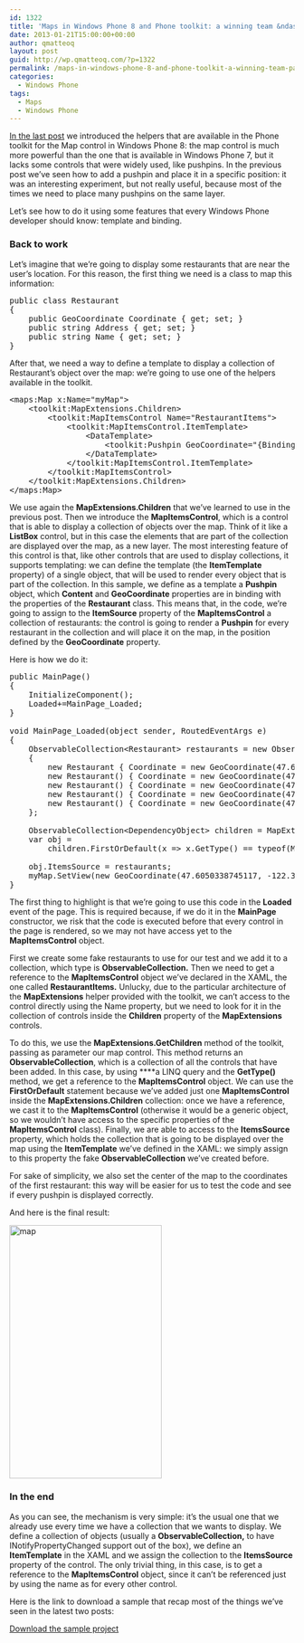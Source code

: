 ```yaml
---
id: 1322
title: 'Maps in Windows Phone 8 and Phone toolkit: a winning team &ndash; Part 2'
date: 2013-01-21T15:00:00+00:00
author: qmatteoq
layout: post
guid: http://wp.qmatteoq.com/?p=1322
permalink: /maps-in-windows-phone-8-and-phone-toolkit-a-winning-team-part-2/
categories:
  - Windows Phone
tags:
  - Maps
  - Windows Phone
---
```

<a href="http://wp.qmatteoq.com/maps-in-windows-phone-8-and-phone-toolkit-a-winning-team-part-1/" target="_blank">In the last post</a> we introduced the helpers that are available in the Phone toolkit for the Map control in Windows Phone 8: the map control is much more powerful than the one that is available in Windows Phone 7, but it lacks some controls that were widely used, like pushpins. In the previous post we’ve seen how to add a pushpin and place it in a specific position: it was an interesting experiment, but not really useful, because most of the times we need to place many pushpins on the same layer.

Let’s see how to do it using some features that every Windows Phone developer should know: template and binding.

### Back to work

Let’s imagine that we’re going to display some restaurants that are near the user’s location. For this reason, the first thing we need is a class to map this information:

<pre class="brush: csharp;">public class Restaurant
{
    public GeoCoordinate Coordinate { get; set; }
    public string Address { get; set; }
    public string Name { get; set; }
}
</pre>

After that, we need a way to define a template to display a collection of Restaurant’s object over the map: we’re going to use one of the helpers available in the toolkit.

<pre class="brush: xml;">&lt;maps:Map x:Name="myMap"&gt;
    &lt;toolkit:MapExtensions.Children&gt;
        &lt;toolkit:MapItemsControl Name="RestaurantItems"&gt;
            &lt;toolkit:MapItemsControl.ItemTemplate&gt;
                &lt;DataTemplate&gt;
                    &lt;toolkit:Pushpin GeoCoordinate="{Binding Coordinate}" Content="{Binding Name}" /&gt;
                &lt;/DataTemplate&gt;
            &lt;/toolkit:MapItemsControl.ItemTemplate&gt;
        &lt;/toolkit:MapItemsControl&gt;
    &lt;/toolkit:MapExtensions.Children&gt;
&lt;/maps:Map&gt;
</pre>

We use again the **MapExtensions.Children** that we’ve learned to use in the previous post. Then we introduce the **MapItemsControl**, which is a control that is able to display a collection of objects over the map. Think of it like a **ListBox** control, but in this case the elements that are part of the collection are displayed over the map, as a new layer. The most interesting feature of this control is that, like other controls that are used to display collections, it supports templating: we can define the template (the **ItemTemplate** property) of a single object, that will be used to render every object that is part of the collection. In this sample, we define as a template a **Pushpin** object, which **Content** and **GeoCoordinate** properties are in binding with the properties of the **Restaurant** class. This means that, in the code, we’re going to assign to the **ItemSource** property of the **MapItemsControl** a collection of restaurants: the control is going to render a **Pushpin** for every restaurant in the collection and will place it on the map, in the position defined by the **GeoCoordinate** property.

Here is how we do it:

<pre class="brush: csharp;">public MainPage()
{
    InitializeComponent();
    Loaded+=MainPage_Loaded;
}

void MainPage_Loaded(object sender, RoutedEventArgs e)
{
    ObservableCollection&lt;Restaurant&gt; restaurants = new ObservableCollection&lt;Restaurant&gt;() 
    {
        new Restaurant { Coordinate = new GeoCoordinate(47.6050338745117, -122.334243774414), Address = "Ristorante 1" },
        new Restaurant() { Coordinate = new GeoCoordinate(47.6045697927475, -122.329885661602), Address = "Ristorante 2" },
        new Restaurant() { Coordinate = new GeoCoordinate(47.605712890625, -122.330268859863), Address = "Ristorante 3" },
        new Restaurant() { Coordinate = new GeoCoordinate(47.6015319824219, -122.335113525391), Address = "Ristorante 4" },
        new Restaurant() { Coordinate = new GeoCoordinate(47.6056594848633, -122.334243774414), Address = "Ristorante 5" }
    };

    ObservableCollection&lt;DependencyObject&gt; children = MapExtensions.GetChildren(myMap);
    var obj =
        children.FirstOrDefault(x =&gt; x.GetType() == typeof(MapItemsControl)) as MapItemsControl;

    obj.ItemsSource = restaurants;
    myMap.SetView(new GeoCoordinate(47.6050338745117, -122.334243774414), 16);
}
</pre>

The first thing to highlight is that we’re going to use this code in the **Loaded** event of the page. This is required because, if we do it in the **MainPage** constructor, we risk that the code is executed before that every control in the page is rendered, so we may not have access yet to the **MapItemsControl** object.

First we create some fake restaurants to use for our test and we add it to a collection, which type is **ObservableCollection<Restaurant>.** Then we need to get a reference to the **MapItemsControl** object we’ve declared in the XAML, the one called **RestaurantItems.** Unlucky, due to the particular architecture of the **MapExtensions** helper provided with the toolkit, we can’t access to the control directly using the Name property, but we need to look for it in the collection of controls inside the **Children** property of the **MapExtensions** controls.

To do this, we use the **MapExtensions.GetChildren** method of the toolkit, passing as parameter our map control. This method returns an **ObservableCollection<DependencyObject>**, which is a collection of all the controls that have been added. In this case, by using ****a LINQ query and the **GetType()** method, we get a reference to the **MapItemsControl** object. We can use the **FirstOrDefault** statement because we’ve added just one **MapItemsControl** inside the **MapExtensions.Children** collection: once we have a reference, we cast it to the **MapItemsControl** (otherwise it would be a generic object, so we wouldn’t have access to the specific properties of the **MapItemsControl** class). Finally, we are able to access to the **ItemsSource** property, which holds the collection that is going to be displayed over the map using the **ItemTemplate** we’ve defined in the XAML: we simply assign to this property the fake **ObservableCollection<Restaurant>** we’ve created before.

For sake of simplicity, we also set the center of the map to the coordinates of the first restaurant: this way will be easier for us to test the code and see if every pushpin is displayed correctly.

And here is the final result:

[<img title="map" style="border-left-width: 0px;border-right-width: 0px;border-bottom-width: 0px;padding-top: 0px;padding-left: 0px;padding-right: 0px;border-top-width: 0px" border="0" alt="map" src="https://i1.wp.com/wp.qmatteoq.com/wp-content/uploads/2013/01/map_thumb.png?resize=269%2C448" width="269" height="448"  data-recalc-dims="1" />](https://i2.wp.com/wp.qmatteoq.com/wp-content/uploads/2013/01/map.png)

### 

### In the end

As you can see, the mechanism is very simple: it’s the usual one that we already use every time we have a collection that we wants to display. We define a collection of objects (usually a **ObservableCollection<T>,** to have INotifyPropertyChanged support out of the box), we define an **ItemTemplate** in the XAML and we assign the collection to the **ItemsSource** property of the control. The only trivial thing, in this case, is to get a reference to the **MapItemsControl** object, since it can’t be referenced just by using the name as for every other control. 

Here is the link to download a sample that recap most of the things we’ve seen in the latest two posts:

<div id="scid:fb3a1972-4489-4e52-abe7-25a00bb07fdf:d90aa57b-cdc8-4019-bae4-473499e47cf5" class="wlWriterEditableSmartContent" style="float: none;padding-bottom: 0px;padding-top: 0px;padding-left: 0px;margin: 0px;padding-right: 0px">
  <p>
    <a href="http://wp.qmatteoq.com/wp-content/uploads/2013/01/NokiaMaps.zip" target="_blank">Download the sample project</a>
  </p>
</div>